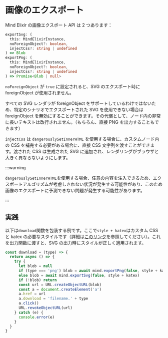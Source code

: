 # 画像のエクスポート

Mind Elixir の画像エクスポート API は 2 つあります：

```ts
exportSvg: (
  this: MindElixirInstance,
  noForeignObject?: boolean,
  injectCss?: string | undefined
) => Blob
exportPng: (
  this: MindElixirInstance,
  noForeignObject?: boolean,
  injectCss?: string | undefined
) => Promise<Blob | null>
```

`noForeignObject` が `true` に設定されると、SVG のエクスポート時に foreignObject が使用されません。

すべての SVG レンダラが foreignObject をサポートしているわけではないため、特定のシナリオでエクスポートされた SVG を使用できない場合は foreignObject を無効にすることができます。その代償として、ノード内の非常に長いテキストは改行されません。（もちろん、直接 PNG を出力することもできます）

`injectCss` は `dangerouslySetInnerHTML` を使用する場合に、カスタムノード内の CSS を補完する必要がある場合に、直接 CSS 文字列を渡すことができます。渡された CSS は生成された SVG に追加され、レンダリングがブラウザと大きく異ならないようにします。

:::warning

`dangerouslySetInnerHTML`を使用する場合、任意の内容を注入できるため、エクスポートアルゴリズムが考慮しきれない状況が発生する可能性があり、このため画像のエクスポートに予測できない問題が発生する可能性があります。

:::

## 実践

以下は`download`関数を包装する例です。ここで`style + katex`はカスタム CSS と katex の必要なスタイルです（詳細は[このリンク](https://github.com/SSShooter/mind-elixir-core/blob/87bb57ff060a62f4c4c66cc57689af29da780393/src/dev.ts#L102)を参照してください）。これを出力関数に渡すと、SVG の出力時にスタイルが正しく適用されます。

```js
const download = (type) => {
  return async () => {
    try {
      let blob = null
      if (type === 'png') blob = await mind.exportPng(false, style + katex)
      else blob = await mind.exportSvg(false, style + katex)
      if (!blob) return
      const url = URL.createObjectURL(blob)
      const a = document.createElement('a')
      a.href = url
      a.download = 'filename.' + type
      a.click()
      URL.revokeObjectURL(url)
    } catch (e) {
      console.error(e)
    }
  }
}
```
